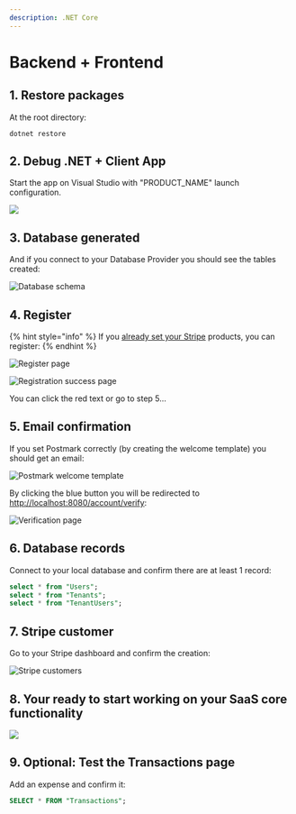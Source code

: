 ```yaml
---
description: .NET Core
---
```


# Backend + Frontend

## 1. Restore packages

At the root directory:

```text
dotnet restore
```

## 2. Debug .NET + Client App

Start the app on Visual Studio with "PRODUCT\_NAME" launch configuration.

![](../../.gitbook/assets/image.png)

## 3. Database generated

And if you connect to your Database Provider you should see the tables created:

![Database schema](../../.gitbook/assets/screen-shot-2020-08-24-at-1.03.51.png)

## 4. Register

{% hint style="info" %}
If you [already set your Stripe](../../other/integrations/stripe/creating-subscriptions.md) products, you can register:
{% endhint %}

![Register page](../../.gitbook/assets/screen-shot-2020-08-24-at-1.19.36.png)

![Registration success page](../../.gitbook/assets/screen-shot-2020-08-24-at-1.21.39.png)

You can click the red text or go to step 5...

## 5. Email confirmation

If you set Postmark correctly \(by creating the welcome template\) you should get an email:

![Postmark welcome template](../../.gitbook/assets/screen-shot-2020-08-24-at-1.22.54.png)

By clicking the blue button you will be redirected to [http://localhost:8080/account/verify](http://localhost:8080/account/verify):

![Verification page](../../.gitbook/assets/screen-shot-2020-08-24-at-1.27.31.png)

## 6. Database records

Connect to your local database and confirm there are at least 1 record:

```sql
select * from "Users";
select * from "Tenants";
select * from "TenantUsers";
```

## 7. Stripe customer

Go to your Stripe dashboard and confirm the creation:

![Stripe customers](../../.gitbook/assets/screen-shot-2020-08-24-at-1.25.43.png)

## 8. Your ready to start working on your SaaS core functionality

![](../../.gitbook/assets/vue.netcoresaas.com_product-7-.png)

## 9. Optional: Test the Transactions page

Add an expense and confirm it:

```sql
SELECT * FROM "Transactions";
```

